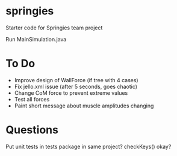 springies
=========

Starter code for Springies team project

Run MainSimulation.java 

To Do
=====
* Improve design of WallForce (if tree with 4 cases)
* Fix jello.xml issue (after 5 seconds, goes chaotic)
* Change CoM force to prevent extreme values
* Test all forces
* Paint short message about muscle amplitudes changing

Questions
=========
Put unit tests in tests package in same project?
checkKeys() okay?
